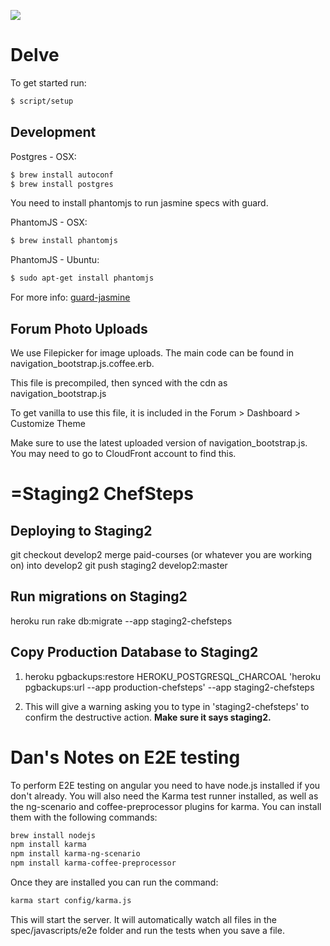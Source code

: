<a href="https://codeclimate.com/github/rails/rails"><img src="https://codeclimate.com/github/rails/rails.png" /></a>

# Delve

To get started run:
```bash
$ script/setup
```

## Development

Postgres - OSX:
```bash
$ brew install autoconf
$ brew install postgres
```

You need to install phantomjs to run jasmine specs with guard.

PhantomJS - OSX:
```bash
$ brew install phantomjs
```

PhantomJS - Ubuntu:
```bash
$ sudo apt-get install phantomjs
```

For more info: [guard-jasmine](https://github.com/netzpirat/guard-jasmine)

## Forum Photo Uploads
We use Filepicker for image uploads.  The main code can be found in navigation_bootstrap.js.coffee.erb.

This file is precompiled, then synced with the cdn as navigation_bootstrap.js

To get vanilla to use this file, it is included in the Forum > Dashboard > Customize Theme

Make sure to use the latest uploaded version of navigation_bootstrap.js.  You may need to go to CloudFront account to find this.

=Staging2 ChefSteps
=

Deploying to Staging2
-
git checkout develop2
merge paid-courses (or whatever you are working on) into develop2
git push staging2 develop2:master

Run migrations on Staging2
-
heroku run rake db:migrate --app staging2-chefsteps

Copy Production Database to Staging2
-
1. heroku pgbackups:restore HEROKU_POSTGRESQL_CHARCOAL 'heroku pgbackups:url --app production-chefsteps' --app staging2-chefsteps

2. This will give a warning asking you to type in 'staging2-chefsteps' to confirm the destructive action.  **Make sure it says staging2.**


# Dan's Notes on E2E testing
To perform E2E testing on angular you need to have node.js installed if you don't already.  You will also need the Karma test runner installed, as well as the ng-scenario and coffee-preprocessor plugins for karma.  You can install them with the following commands:
```bash
brew install nodejs
npm install karma
npm install karma-ng-scenario
npm install karma-coffee-preprocessor
```

Once they are installed you can run the command:
```bash
karma start config/karma.js
```

This will start the server.  It will automatically watch all files in the spec/javascripts/e2e folder and run the tests when you save a file.
